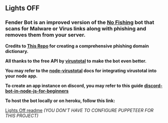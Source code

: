 ## Lights OFF

### Fender Bot is an improved version of the [No Fishing](https://github.com/rishabhAjay/noFishing) bot that scans for Malware or Virus links along with phishing and removes them from your server.

**Credits to [This Repo](https://github.com/nikolaischunk/discord-phishing-links/blob/main/domain-list.json) for creating a comprehensive phishing domain dictionary.**

**All thanks to the free API by [virustotal](https://www.virustotal.com/gui/) to make the bot even better.**

**You may refer to the [node-virustotal](https://www.npmjs.com/package/node-virustotal) docs for integrating virustotal into your node app.**

**To create an app instance on discord, you may refer to this guide [discord-bot-in-node-js-for-beginners](https://buddy.works/tutorials/how-to-build-a-discord-bot-in-node-js-for-beginners)**

**To host the bot locally or on heroku, follow this link:**

[Lights Off readme](https://github.com/rishabhAjay/lightsoff#readme)
_(YOU DON'T HAVE TO CONFIGURE PUPPETEER FOR THIS PROJECT)_
